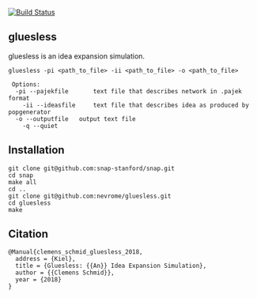 [![Build Status](https://travis-ci.com/nevrome/gluesless.svg?token=vxsQ9RjxoGASGtX4Q8jc&branch=master)](https://travis-ci.com/nevrome/gluesless)

## gluesless

gluesless is an idea expansion simulation. 

```
gluesless -pi <path_to_file> -ii <path_to_file> -o <path_to_file>

 Options:
  -pi --pajekfile		text file that describes network in .pajek format
	-ii --ideasfile		text file that describes idea as produced by popgenerator
  -o --outputfile 	output text file
	-q --quiet
```

## Installation

```
git clone git@github.com:snap-stanford/snap.git
cd snap	
make all
cd ..
git clone git@github.com:nevrome/gluesless.git
cd gluesless
make
```

## Citation

```
@Manual{clemens_schmid_gluesless_2018,
  address = {Kiel},
  title = {Gluesless: {{An}} Idea Expansion Simulation},
  author = {{Clemens Schmid}},
  year = {2018}
}
```
